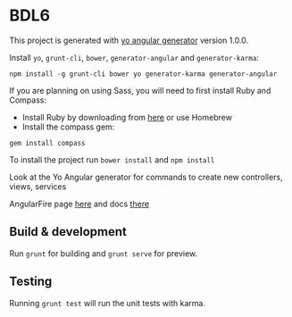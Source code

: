 # BDL6

This project is generated with [yo angular generator](https://github.com/yeoman/generator-angular)
version 1.0.0.

Install `yo`, `grunt-cli`, `bower`, `generator-angular` and `generator-karma`:
```
npm install -g grunt-cli bower yo generator-karma generator-angular
```

If you are planning on using Sass, you will need to first install Ruby and Compass:
- Install Ruby by downloading from [here](http://rubyinstaller.org/downloads/) or use Homebrew
- Install the compass gem:
```
gem install compass
```

To install the project run `bower install` and `npm install`


Look at the Yo Angular generator for commands to create new controllers, views, services

AngularFire page [here](https://www.firebase.com/docs/web/libraries/angular/) and docs [there](https://www.firebase.com/docs/web/libraries/angular/api.html#angularfire-firebaseobject-bindtoscope-varname)


## Build & development

Run `grunt` for building and `grunt serve` for preview.

## Testing

Running `grunt test` will run the unit tests with karma.
